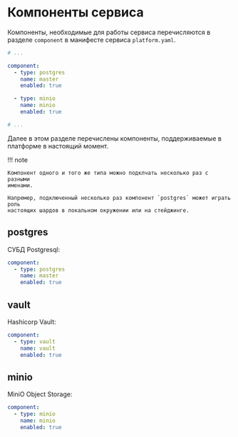 # Компоненты сервиса

Компоненты, необходимые для работы сервиса перечисляются в разделе `component` в
манифесте сервиса `platform.yaml`.

<!-- @formatter:off -->
```yaml
# ...

component:
  - type: postgres
    name: master
    enabled: true

  - type: minio
    name: minio
    enabled: true

# ...
```
<!-- @formatter:on -->

Далее в этом разделе перечислены компоненты, поддерживаемые в платформе в
настоящий момент.

!!! note

    Компонент одного и того же типа можно подклчать несколько раз с разными
    именами.

    Напремер, подключенный несколько раз компонент `postgres` может играть роль
    настоящих шардов в локальном окружении или на стейджинге.

## postgres

СУБД Postgresql:

<!-- @formatter:off -->
```yaml
component:
  - type: postgres
    name: master
    enabled: true
```
<!-- @formatter:on -->

## vault

Hashicorp Vault:

<!-- @formatter:off -->
```yaml
component:
  - type: vault
    name: vault
    enabled: true
```
<!-- @formatter:on -->

## minio

MiniO Object Storage:

<!-- @formatter:off -->
```yaml
component:
  - type: minio
    name: minio
    enabled: true
```
<!-- @formatter:on -->
